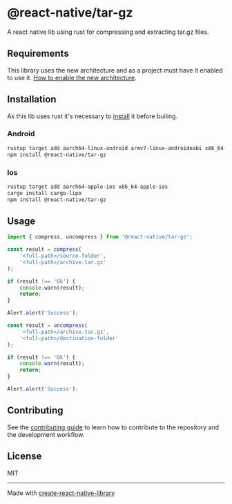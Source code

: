 # @react-native/tar-gz

A react native lib using rust for compressing and extracting tar.gz files.

## Requirements

This library uses the new architecture and as a project must have it enabled to use it.
[How to enable the new architecture](https://github.com/reactwg/react-native-new-architecture/blob/main/docs/enable-apps.md).
## Installation

As this lib uses rust it's necessary to [install](https://www.rust-lang.org/learn/get-started) it before builing.

### Android

```sh
rustup target add aarch64-linux-android armv7-linux-androideabi x86_64-linux-android i686-linux-android
npm install @react-native/tar-gz
```

### Ios

```sh
rustup target add aarch64-apple-ios x86_64-apple-ios
cargo install cargo-lipo
npm install @react-native/tar-gz
```

## Usage


```js
import { compress, uncompress } from '@react-native/tar-gz';

const result = compress(
    '<full-path>/source-folder',
    '<full-path>/archive.tar.gz'
);

if (result !== 'Ok') {
    console.warn(result);
    return;
}

Alert.alert('Success');

const result = uncompress(
    '<full-path>/archive.tar.gz',
    '<full-path>/destination-folder'
);

if (result !== 'Ok') {
    console.warn(result);
    return;
}

Alert.alert('Success');
```

## Contributing

See the [contributing guide](CONTRIBUTING.md) to learn how to contribute to the repository and the development workflow.

## License

MIT

---

Made with [create-react-native-library](https://github.com/callstack/react-native-builder-bob)
